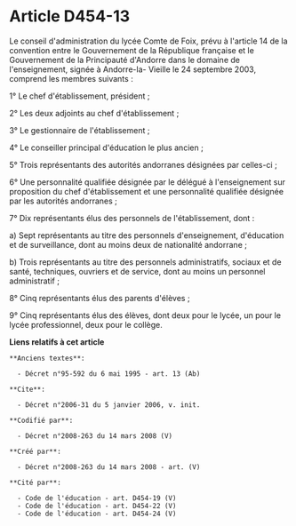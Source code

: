 # Article D454-13

Le conseil d'administration du lycée Comte de Foix, prévu à l'article 14 de la convention entre le Gouvernement de la
République française et le Gouvernement de la Principauté d'Andorre dans le domaine de l'enseignement, signée à Andorre-la-
Vieille le 24 septembre 2003, comprend les membres suivants : 

1° Le chef d'établissement, président ; 

2° Les deux adjoints au chef d'établissement ; 

3° Le gestionnaire de l'établissement ; 

4° Le conseiller principal d'éducation le plus ancien ; 

5° Trois représentants des autorités andorranes désignées par celles-ci ; 

6° Une personnalité qualifiée désignée par le délégué à l'enseignement sur proposition du chef d'établissement et une
personnalité qualifiée désignée par les autorités andorranes ; 

7° Dix représentants élus des personnels de l'établissement, dont : 

a) Sept représentants au titre des personnels d'enseignement, d'éducation et de surveillance, dont au moins deux de
nationalité andorrane ; 

b) Trois représentants au titre des personnels administratifs, sociaux et de santé, techniques, ouvriers et de service, dont
au moins un personnel administratif ; 

8° Cinq représentants élus des parents d'élèves ; 

9° Cinq représentants élus des élèves, dont deux pour le lycée, un pour le lycée professionnel, deux pour le collège.

**Liens relatifs à cet article**

	**Anciens textes**:

	  - Décret n°95-592 du 6 mai 1995 - art. 13 (Ab)

	**Cite**:

	  - Décret n°2006-31 du 5 janvier 2006, v. init.

	**Codifié par**:

	  - Décret n°2008-263 du 14 mars 2008 (V)

	**Créé par**:

	  - Décret n°2008-263 du 14 mars 2008 - art. (V)

	**Cité par**:

	  - Code de l'éducation - art. D454-19 (V)
	  - Code de l'éducation - art. D454-22 (V)
	  - Code de l'éducation - art. D454-24 (V)
